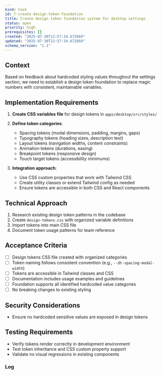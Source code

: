 ```yaml
---
kind: task
id: T-create-design-token-foundation
title: Create design token foundation system for desktop settings
status: open
priority: high
prerequisites: []
created: "2025-07-30T12:57:34.672669"
updated: "2025-07-30T12:57:34.672669"
schema_version: "1.1"
---
```


## Context

Based on feedback about hardcoded styling values throughout the settings section, we need to establish a design token foundation to replace magic numbers with consistent, maintainable variables.

## Implementation Requirements

1. **Create CSS variables file** for design tokens in `apps/desktop/src/styles/`
2. **Define token categories**:
   - Spacing tokens (modal dimensions, padding, margins, gaps)
   - Typography tokens (heading sizes, description text)
   - Layout tokens (navigation widths, content constraints)
   - Animation tokens (durations, easing)
   - Breakpoint tokens (responsive design)
   - Touch target tokens (accessibility minimums)

3. **Integration approach**:
   - Use CSS custom properties that work with Tailwind CSS
   - Create utility classes or extend Tailwind config as needed
   - Ensure tokens are accessible in both CSS and React components

## Technical Approach

1. Research existing design token patterns in the codebase
2. Create `design-tokens.css` with organized variable definitions
3. Import tokens into main CSS file
4. Document token usage patterns for team reference

## Acceptance Criteria

- [ ] Design tokens CSS file created with organized categories
- [ ] Token naming follows consistent convention (e.g., `--dt-spacing-modal-width`)
- [ ] Tokens are accessible in Tailwind classes and CSS
- [ ] Documentation includes usage examples and guidelines
- [ ] Foundation supports all identified hardcoded value categories
- [ ] No breaking changes to existing styling

## Security Considerations

- Ensure no hardcoded sensitive values are exposed in design tokens

## Testing Requirements

- Verify tokens render correctly in development environment
- Test token inheritance and CSS custom property support
- Validate no visual regressions in existing components

### Log
